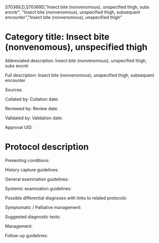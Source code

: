 S70369,D,S70369D,"Insect bite (nonvenomous), unspecified thigh, subs encntr", "Insect bite (nonvenomous), unspecified thigh, subsequent encounter","Insect bite (nonvenomous), unspecified thigh"
# Category title: Insect bite (nonvenomous), unspecified thigh

Abbreviated description: Insect bite (nonvenomous), unspecified thigh, subs encntr

Full description: Insect bite (nonvenomous), unspecified thigh, subsequent encounter

Sources:

Collated by:
Collation date:

Reviewed by:
Review date:

Validated by:
Validation date:

Approval UID:

# Protocol description

Presenting conditions:

History capture guidelines:

General examination guidelines:

Systemic examination guidelines:

Possible differential diagnoses with links to related protocols:

Symptomatic / Palliative management:

Suggested diagnostic tests:

Management:

Follow-up guidelines:
